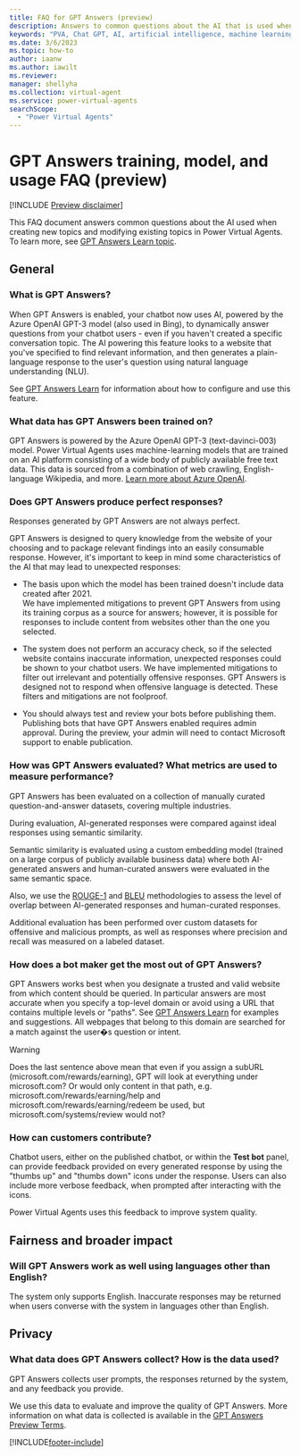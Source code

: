 ```yaml
---
title: FAQ for GPT Answers (preview)
description: Answers to common questions about the AI that is used when creating new Power Virtual Agents
keywords: "PVA, Chat GPT, AI, artificial intelligence, machine learning, Power Virtual Agengts, chatbots, bots"
ms.date: 3/6/2023
ms.topic: how-to
author: iaanw
ms.author: iawilt
ms.reviewer: 
manager: shellyha
ms.collection: virtual-agent
ms.service: power-virtual-agents
searchScope:
  - "Power Virtual Agents"
---
```


# GPT Answers training, model, and usage FAQ (preview)

[!INCLUDE [Preview disclaimer](includes/cc-beta-prerelease-disclaimer.md)]


<!-- ## TODO
> - [ ] Connect to intro and hub  
> - [ ] Update naming/branding wording
> - [ ] Link to Bing announcement
> - [ ] Confirm sub path limits
-->

This FAQ document answers common questions about the AI used when creating new topics and modifying existing topics in Power Virtual Agents. To learn more, see [GPT Answers Learn topic](gpt-answers.md). 

## General

### What is GPT Answers?

When GPT Answers is enabled, your chatbot now uses AI, powered by the Azure OpenAI GPT-3 model (also used in Bing), to dynamically answer questions from your chatbot users - even if you haven't created a specific conversation topic. The AI powering this feature looks to a website that you've specified to find relevant information, and then generates a plain-language response to the user's question using natural language understanding (NLU).

See [GPT Answers Learn](gpt-answers.md) for information about how to configure and use this feature.

### What data has GPT Answers been trained on?

GPT Answers is powered by the Azure OpenAI GPT-3 (text-davinci-003) model. Power Virtual Agents uses machine-learning models that are trained on an AI platform consisting of a wide body of publicly available free text data. This data is sourced from a combination of web crawling, English-language Wikipedia, and more. [Learn more about Azure OpenAI](/legal/cognitive-services/openai/transparency-note). 

### Does GPT Answers produce perfect responses?   

Responses generated by GPT Answers are not always perfect. 

GPT Answers is designed to query knowledge from the website of your choosing and to package relevant findings into an easily consumable response. However, it's important to keep in mind some characteristics of the AI that may lead to unexpected responses:

- The basis upon which the model has been trained doesn't include data created after 2021.  
  We have implemented mitigations to prevent GPT Answers from using its training corpus as a source for answers; however, it is possible for responses to include content from websites other than the one you selected. 

- The system does not perform an accuracy check, so if the selected website contains inaccurate information, unexpected responses could be shown to your chatbot users. We have implemented mitigations to filter out irrelevant and potentially offensive responses. GPT Answers is designed not to respond when offensive language is detected. These filters and mitigations are not foolproof.
  
- You should always test and review your bots before publishing them. Publishing bots that have GPT Answers enabled requires admin approval. During the preview, your admin will need to contact Microsoft support to enable publication.

### How was GPT Answers evaluated? What metrics are used to measure performance?   

GPT Answers has been evaluated on a collection of manually curated question-and-answer datasets, covering multiple industries. 

During evaluation, AI-generated responses were compared against ideal responses using semantic similarity. 

Semantic similarity is evaluated using a custom embedding model (trained on a large corpus of publicly available business data) where both AI-generated answers and human-curated answers were evaluated in the same semantic space. 

Also, we use the [ROUGE-1](https://en.wikipedia.org/wiki/ROUGE_(metric)) and [BLEU](https://en.wikipedia.org/wiki/BLEU) methodologies to assess the level of overlap between AI-generated responses and human-curated responses.

Additional evaluation has been performed over custom datasets for offensive and malicious prompts, as well as responses where precision and recall was measured on a labeled dataset.

### How does a bot maker get the most out of GPT Answers?

GPT Answers works best when you designate a trusted and valid website from which content should be queried. In particular answers are most accurate when you specify a top-level domain or avoid using a URL that contains multiple levels or "paths". See [GPT Answers Learn](gpt-answers.md) for examples and suggestions. All webpages that belong to this domain are searched for a match against the user�s question or intent.

> [!WARNING]
>  
> Does the last sentence above mean that even if you assign a subURL (microsoft.com/rewards/earning), GPT will look at everything under microsoft.com? Or would only content in that path, e.g. microsoft.com/rewards/earning/help and microsoft.com/rewards/earning/redeem be used, but microsoft.com/systems/review would not?

### How can customers contribute?

Chatbot users, either on the published chatbot, or within the **Test bot** panel, can provide feedback provided on every generated response by using the "thumbs up" and "thumbs down" icons under the response. Users can also include more verbose feedback, when prompted after interacting with the icons. 

Power Virtual Agents uses this feedback to improve system quality.

## Fairness and broader impact

### Will GPT Answers work as well using languages other than  English?

The system only supports English. Inaccurate responses may be returned when users converse with the system in languages other than English.

## Privacy

### What data does GPT Answers collect? How is the data used?

GPT Answers collects user prompts, the responses returned by the system, and any feedback you provide. 

We use this data to evaluate and improve the quality of GPT Answers. More information on what data is collected is available in the [GPT Answers Preview Terms](https://go.microsoft.com/fwlink/?linkid=2224133).  


[!INCLUDE[footer-include](includes/footer-banner.md)]